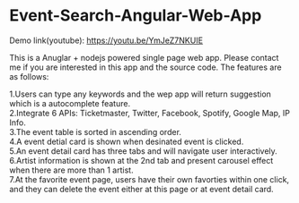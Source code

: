 # Event-Search-Angular-Web-App  

Demo link(youtube): https://youtu.be/YmJeZ7NKUIE  

This is a Anuglar + nodejs powered single page web app. Please contact me if you are interested in this app and the source code. The features are as follows:  
  
1.Users can type any keywords and the wep app will return suggestion which is a autocomplete feature.  
2.Integrate 6 APIs: Ticketmaster, Twitter, Facebook, Spotify, Google Map, IP Info.  
3.The event table is sorted in ascending order.  
4.A event detial card is shown when desinated event is clicked.  
5.An event detail card has three tabs and will navigate user interactively.  
6.Artist information is shown at the 2nd tab and present carousel effect when there are more than 1 artist.  
7.At the favorite event page, users have their own favorties within one click, and they can delete the event either at this page or at event detail card.  
